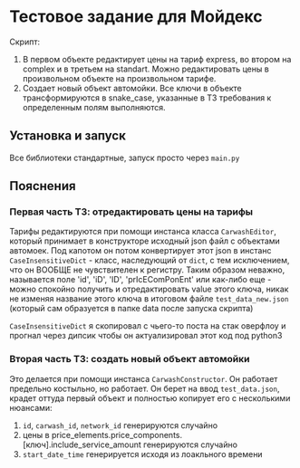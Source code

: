 # Тестовое задание для Мойдекс

Скрипт:

1) В первом объекте редактирует цены на тариф express, во втором на complex и в третьем на standart.
   Можно редактировать цены в произвольном объекте на произвольном тарифе.
2) Создает новый объект автомойки. Все ключи в объекте трансформируются в snake_case, указанные в ТЗ требования к
   определенным полям выполняются.

## Установка и запуск

Все библиотеки стандартные, запуск просто через `main.py`

## Пояснения

### Первая часть ТЗ: отредактировать цены на тарифы

Тарифы редактируются при помощи инстанса класса `CarwashEditor`, который принимает в конструкторе
исходный json файл с объектами автомоек. Под капотом он потом конвертирует этот json в инстанс
`CaseInsensitiveDict` - класс, наследующий от `dict`, с тем исключением, что он ВООБЩЕ не чувствителен к
регистру. Таким образом неважно, называется поле 'id', 'iD', 'ID', 'prIcEComPonEnt' или как-либо еще -
можно спокойно получить и отредактировать value этого ключа, никак не изменяя название этого ключа
в итоговом файле `test_data_new.json` (который сам образуется в папке data после запуска скрипта)

`CaseInsensitiveDict` я скопировал с чьего-то поста на стак оверфлоу и прогнал через дипсик чтобы он
актуализировал этот код под python3

### Вторая часть ТЗ: создать новый объект автомойки

Это делается при помощи инстанса `CarwashConstructor`. Он работает предельно костыльно, но работает.
Он берет на ввод `test_data.json`, крадет оттуда первый объект и полностью копирует его с несколькими нюансами:

1) `id`, `carwash_id`, `network_id` генерируются случайно
2) цены в price_elements.price_components.[ключ].include_service_amount генерируются случайно
3) `start_date_time` генерируется исходя из лоакльного времени

